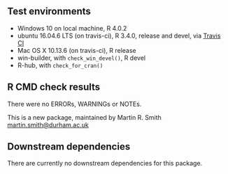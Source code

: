 ## Test environments
* Windows 10 on local machine, R 4.0.2
* ubuntu 16.04.6 LTS (on travis-ci), R 3.4.0, release and devel, via [Travis CI](https://travis-ci.org/ms609/TBRDist)
* Mac OS X 10.13.6 (on travis-ci), R release
* win-builder, with `check_win_devel()`, R devel
* R-hub, with `check_for_cran()`

## R CMD check results
There were no ERRORs, WARNINGs or NOTEs.

This is a new package, maintained by Martin R. Smith <martin.smith@durham.ac.uk>


## Downstream dependencies
There are currently no downstream dependencies for this package.
